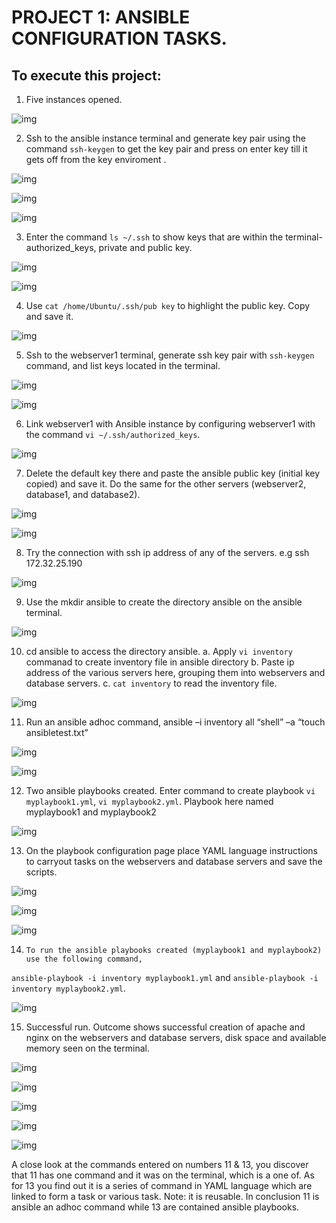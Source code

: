 # PROJECT 1: ANSIBLE CONFIGURATION TASKS.
## To execute this project:
1.	Five instances opened.



![img](img/img1.png)



2.	Ssh to the ansible instance terminal and generate key pair using the command ```ssh-keygen``` to get the key pair and press on enter key till it gets off from the key enviroment .



![img](img/img1a.png)


![img](img/img2.png)


![img](img/img3.png)



3.	Enter the command ```ls ~/.ssh``` to show keys that are within the terminal- authorized_keys, private and public key. 



![img](img/img4.png)




![img](img/img5.png)



4.	Use ```cat /home/Ubuntu/.ssh/pub key``` to highlight the public key. Copy and save it. 




![img](img/img6.png)




5.	Ssh to the webserver1 terminal, generate ssh key pair with ```ssh-keygen``` command, and list keys located in the terminal.



![img](img/img7.png)



![img](img/img8.png)




6.	Link webserver1 with Ansible instance by configuring webserver1 with the command ```vi ~/.ssh/authorized_keys```.


![img](img/img9.png)




7.	Delete the default key there and paste the ansible public key (initial key copied) and save it. Do the same for the other servers (webserver2, database1, and database2).



![img](img/img10.png)



![img](img/img11.png)




8.	Try the connection with ssh ip address of any of the servers. e.g ssh 172.32.25.190



![img](img/img12.png)




9.	Use the mkdir ansible to create the directory ansible on the ansible terminal.



![img](img/img13.png)




10.	cd ansible to access the directory ansible.
a.	Apply ```vi inventory``` commanad to create inventory file in ansible directory
b.	Paste ip address of the various servers here, grouping them into webservers and database servers.
c.	```cat inventory``` to read the inventory file.



![img](img/img14.png)




11.	Run an ansible adhoc command, ansible –i inventory all “shell” –a “touch ansibletest.txt”



![img](img/img14.png)



![img](img/img16.png)




12.	Two ansible playbooks created. Enter command to create playbook ```vi myplaybook1.yml```, ```vi myplaybook2.yml```. Playbook here named myplaybook1 and myplaybook2



![img](img/img17.png)




13.	 On the playbook configuration page place YAML language instructions to carryout tasks on the webservers and database servers and save the scripts.



![img](img/img18.png)



![img](img/img19.png)



![img](img/img20.png)




14.	    To run the ansible playbooks created (myplaybook1 and myplaybook2) use the following command, 
```ansible-playbook -i inventory myplaybook1.yml``` and ```ansible-playbook -i inventory myplaybook2.yml```.



![img](img/img23.png)




15.	Successful run. Outcome shows successful creation of apache and nginx on the webservers and database servers, disk space and available memory seen on the terminal.



![img](img/img24.png)



![img](img/img25.png)



![img](img/img26.png)



![img](img/img27.png)



![img](img/img28.png)



A close look at the commands entered on numbers 11 & 13, you discover that 11 has one command and it was on the terminal, which is a one of. As for 13 you find out it is a series of command in YAML language which are linked to form a task or various task. Note: it is reusable. In conclusion 11 is ansible an adhoc command while 13 are contained ansible playbooks.
